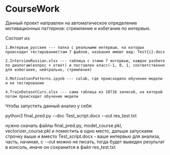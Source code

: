 # CourseWork
Данный проект направлен на автоматическое определение мотивационных паттернов: стремление и избегание по интервью.

Состоит из:

    1.Интервью_русские --- папка с реальными интервью, на которых происходит тестирование(там 7 файлов, названия имеют вид: Test{i}.docx
    
    2.InterviewRussian.xlsx --- таблица с этими 7 интервью, каждое разбито по диалогам(вопрос + ответ) и поставлен класс(-1, 0, 1, соответственно для избегания, нейтрально, стремления)
    
    3.MotivationPatterns.ipynb --- colab, где происходило обучение модели и ее тестирование
    
    4.TrainDatasetCurs.xlsx --- сама таблица из 10716 записей, на которой потом происходит обучение модели

Чтобы запустить данный анализ у себя:

python3 final_pred.py --doc Test_script.docx --out res_test.txt

нужно скачать файлы final_pred.py, model_course.pkl, vectorizer_course.pkl и поместить в одно место, дальше запускаем строчку выше и вместо Test_script.docx - ваше интервью для анализа, часть, начиная, с --out можно не писать, тогда будет выведен результат в консоль, иначе он сохранится в файл res_test.txt
